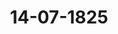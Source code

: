 ---  
schema: default  
title: 14-07-1825  
organization: Team Charlie  
notes: "<p>Description</p><p>Siebenz ehnte Siz ung.

Geschehen, Frankfurt den 14. Juli 1825.

In Gegenwar

aller in der sechzehnten Sigung unwesenden.

An ausnahme

von Seite des Großherzogthums Hessen: des Herrn Gesandten Freiherrn von Gruben

für welchen der Herr Gesandte, Graf von Eyben, substituirt war.</p><p>§.80</p><p>Substitution.

Präsidium zeigt an, daß der Großherzoglich-Hessische Herr Gesandte, Freiherr vor

Gruben, den Königlich-Dänischen, Herzoglich-Holstein- und Lauenburgischen Gesandten

Herrn Grafen von Eyben, substituirt habe.</p><p>§.81</p><p>Gelderforderniß für die Bundes-Matrikularcasse.

(26. Sip. s. 125 v. 3. 1024.)

präsidium gab Kenntniß von einem Berichte des Freiherrn von Handel al

Canzleivirectors, womit derselbe den Ausweis des Standes der Bundeb-Matrikulareasse vo

legte, und woraus das Bedürfniß eines neuen Zuschusses zu dieser Casse hervorgieng.

Es wurde hierauf einhellig

beschlossen:

daß die Gesandtschaften sich bei ihren allerhöchsten und höchsten Regierungen verwei

den möchten, damit zur Bundel-Matrikulareasse von jeder der dieselben nach der bestehet

den Matrikel treffende Antheil an neu umzulegenden dreissig Tausend Gulden in

24 Fl. Fuße entrichtet werde.</p><p>§.82</p><p>Einreichunggs-Protokoll.

Die Eingabe

n. 47, eingereicht am 11. d. M., von dem Großherzöglich-Badischen Regierungsrath

Suhmann zu Bruchsal, eine Forderung von 10000 Fl. an die vormaligen

Kurtrierischen weltlichen Landstände betreffend. Mit 2 Anlagen.

an die Eingabencommission abgegeben.

in der heutigen Sitzung wurden zwei Separat-Protokolle aufgenommen.

Folgen die Unterschriften.</p>"  
resources:  
- format: png  
  name: Page75[0-80--81].png  
  url: ../../Protokolle_BV_17_1825/14-07-1825/Page75[0-80--81].png  
- format: png  
  name: Page76[82].png  
  url: ../../Protokolle_BV_17_1825/14-07-1825/Page76[82].png  
category:   
  - Protokolle_BV_17_1825  
maintainer: Tao Luo  
maintainer_email: t.luo.21@abdn.ac.uk  
---